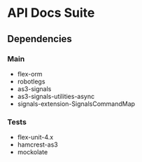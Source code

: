 # API Docs Suite
## Dependencies

### Main
* flex-orm
* robotlegs
* as3-signals
* as3-signals-utilities-async
* signals-extension-SignalsCommandMap


### Tests
* flex-unit-4.x
* hamcrest-as3
* mockolate
